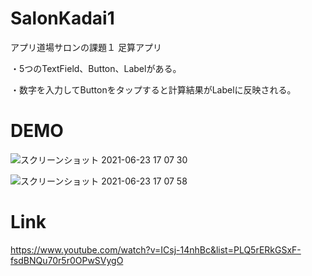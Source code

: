 # SalonKadai1
アプリ道場サロンの課題１ 足算アプリ

・5つのTextField、Button、Labelがある。

・数字を入力してButtonをタップすると計算結果がLabelに反映される。

# DEMO

![スクリーンショット 2021-06-23 17 07 30](https://user-images.githubusercontent.com/72326299/123061509-acfd1b00-d446-11eb-9ec2-06e846f0fcd3.png)

![スクリーンショット 2021-06-23 17 07 58](https://user-images.githubusercontent.com/72326299/123061529-b090a200-d446-11eb-9904-7bca48f5cfc9.png)

# Link
https://www.youtube.com/watch?v=ICsj-14nhBc&list=PLQ5rERkGSxF-fsdBNQu70r5r0OPwSVygO

